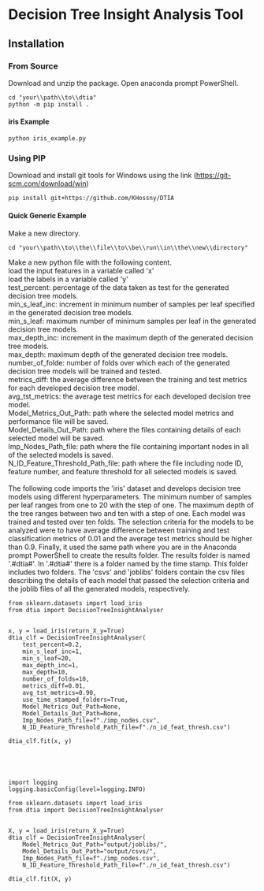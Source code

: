 # Decision Tree Insight Analysis Tool

## Installation

### From Source
Download and unzip the package. 
Open anaconda prompt PowerShell.
```
cd "your\\path\\to\\dtia"
python -m pip install .
```
#### iris Example
```
python iris_example.py
```

### Using PIP
Download and install git tools for Windows using the link (https://git-scm.com/download/win)
```
pip install git+https://github.com/KHossny/DTIA
```



#### Quick Generic Example
Make a new directory.
```
cd "your\\path\\to\\the\\file\\to\\be\\run\\in\\the\\new\\directory"
```
Make a new python file with the following content. <br />
load the input features in a variable called 'x' <br />
load the labels in a variable called 'y' <br />
test_percent: percentage of the data taken as test for the generated decision tree models. <br />
min_s_leaf_inc: increment in minimum number of samples per leaf specified in the generated decision tree models. <br />
min_s_leaf: maximum number of minimum samples per leaf in the generated decision tree models. <br />
max_depth_inc: increment in the maximum depth of the generated decision tree models. <br />
max_depth: maximum depth of the generated decision tree models. <br />
number_of_folde: number of folds over which each of the generated decision tree models will be trained and tested. <br />
metrics_diff: the average difference between the training and test metrics for each developed decision tree model. <br />
avg_tst_metrics: the average test metrics for each developed decision tree model. <br />
Model_Metrics_Out_Path: path where the selected model metrics and performance file will be saved. <br />
Model_Details_Out_Path: path where the files containing details of each selected model will be saved. <br />
Imp_Nodes_Path_file: path where the file containing important nodes in all of the selected models is saved. <br />
N_ID_Feature_Threshold_Path_file: path where the file including node ID, feature number, and feature threshold for all selected models is saved. <br /> 
<br />
The following code imports the 'iris' dataset and develops decision tree models using different hyperparameters. The minimum number of samples per leaf ranges from one to 20 with the step of one. The maximum depth of the tree ranges between two and ten with a step of one. Each model was trained and tested over ten folds. The selection criteria for the models to be analyzed were to have average difference between training and test classification metrics of 0.01 and the average test metrics should be higher than 0.9. Finally, it used the same path where you are in the Anaconda prompt PowerShell to create the results folder. The results folder is named '.#dtia#'. In '.#dtia#' there is a folder named by the time stamp. This folder includes two folders. The 'csvs' and 'joblibs' folders contain the csv files describing the details of each model that passed the selection criteria and the joblib files of all the generated models, respectively.
```
from sklearn.datasets import load_iris
from dtia import DecisionTreeInsightAnalyser


x, y = load_iris(return_X_y=True)
dtia_clf = DecisionTreeInsightAnalyser(
    test_percent=0.2,
    min_s_leaf_inc=1,
    min_s_leaf=20,
    max_depth_inc=1,
    max_depth=10,
    number_of_folds=10,
    metrics_diff=0.01,
    avg_tst_metrics=0.90,
    use_time_stamped_folders=True,
    Model_Metrics_Out_Path=None,
    Model_Details_Out_Path=None,
    Imp_Nodes_Path_file=f"./imp_nodes.csv",
    N_ID_Feature_Threshold_Path_file=f"./n_id_feat_thresh.csv")

dtia_clf.fit(x, y)





import logging
logging.basicConfig(level=logging.INFO)

from sklearn.datasets import load_iris
from dtia import DecisionTreeInsightAnalyser


X, y = load_iris(return_X_y=True)
dtia_clf = DecisionTreeInsightAnalyser(                 
    Model_Metrics_Out_Path="output/joblibs/",
    Model_Details_Out_Path="output/csvs/",
    Imp_Nodes_Path_file=f"./imp_nodes.csv",
    N_ID_Feature_Threshold_Path_file=f"./n_id_feat_thresh.csv")

dtia_clf.fit(X, y)
```
